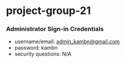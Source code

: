 # project-group-21 

### Administrator Sign-in Credentials

- username/email: admin_kambn@gmail.com
- password: kambn
- security questions: N/A


